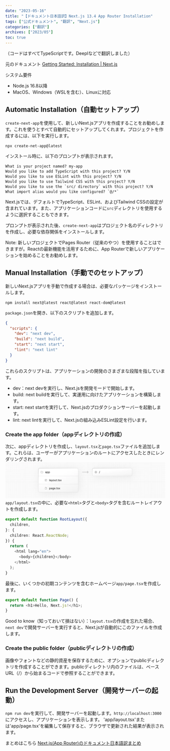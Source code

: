 ```yaml
---
date: "2023-05-16"
title: "【ドキュメント日本語訳】Next.js 13.4 App Router Installation"
tags: ["公式ドキュメント", "翻訳", "Next.js"]
categories: ["翻訳"]
archives: ["2023/05"]
toc: true
---
```


（コードはすべてTypeScriptです。Deeplなどで翻訳しました）

元のドキュメント
[Getting Started: Installation | Next.js](https://nextjs.org/docs/getting-started/installation)

システム要件
- Node.js 16.8以降
- MacOS、Windows（WSLを含む）、Linuxに対応

## Automatic Installation（自動セットアップ）
`create-next-app`を使用して、新しいNext.jsアプリを作成することをお勧めします。これを使うとすべて自動的にセットアップしてくれます。プロジェクトを作成するには、以下を実行します。
```shell
npx create-net-app@latest
```
インストール時に、以下のプロンプトが表示されます。
```shell
What is your project named? my-app
Would you like to add TypeScript with this project? Y/N
Would you like to use ESLint with this project? Y/N
Would you like to use Tailwind CSS with this project? Y/N
Would you like to use the `src/ directory` with this project? Y/N
What import alias would you like configured? `@/*`
```
Next.jsでは、デフォルトでTypeScript、ESLint、およびTailwind CSSの設定が含まれています。また、アプリケーションコードに`src`ディレクトリを使用するように選択することもできます。

プロンプトが表示された後、`create-next-app`はプロジェクト名のディレクトリを作成し、必要な依存関係をインストールします。

Note: 新しいプロジェクトでPages Router（従来のやつ）を使用することはできますが。Reactの最新機能を活用するために、App Routerで新しいアプリケーションを始めることをお勧めします。

## Manual Installation（手動でのセットアップ）
新しいNext.jsアプリを手動で作成する場合は、必要なパッケージをインストールします。
```shell
npm install next@latest react@latest react-dom@latest
```
`package.json`を開き、以下のスクリプトを追加します。
```json
{
  "scripts": {
    "dev": "next dev",
    "build": "next build",
    "start": "next start",
    "lint": "next lint"
  }
}
```
これらのスクリプトは、アプリケーションの開発のさまざまな段階を指しています。

- dev：next devを実行し、Next.jsを開発モードで開始します。
- build: next buildを実行して、実運用に向けたアプリケーションを構築します。
- start: next startを実行して、Next.jsのプロダクションサーバーを起動します。
- lint: next lintを実行して、Next.jsの組み込みESLint設定を行います。

### Create the app folder（appディレクトリの作成）
次に、appディレクトリを作成し、`layout.tsx`と`page.tsx`ファイルを追加します。これらは、ユーザーがアプリケーションのルートにアクセスしたときにレンダリングされます。
![](app-getting-started.webp)
`app/layout.tsx`の中に、必要な`<html>`タグと`<body>`タグを含むルートレイアウトを作成します。
```typescript
export default function RootLayout({
  children,
}: {
  children: React.ReactNode;
}) {
  return (
    <html lang="en">
      <body>{children}</body>
    </html>
  );
}
```
最後に、いくつかの初期コンテンツを含むホームページ`app/page.tsx`を作成します。
```typescript
export default function Page() {
  return <h1>Hello, Next.js!</h1>;
}
```
Good to know（知っておいて損はない）：`layout.tsx`の作成を忘れた場合、`next dev`で開発サーバーを実行すると、Next.jsが自動的にこのファイルを作成します。 

### Create the public folder（publicディレクトリの作成）
画像やフォントなどの静的資産を保存するために、オプションでpublicディレクトリを作成することができます。publicディレクトリ内のファイルは、ベースURL（/）から始まるコードで参照することができます。

## Run the Development Server（開発サーバーの起動）
`npm run dev`を実行して、開発サーバーを起動します。`http://localhost:3000`にアクセスし、アプリケーションを表示します。
'app/layout.tsx'または'app/page.tsx'を編集して保存すると、ブラウザで更新された結果が表示されます。

まとめはこちら
[Next.js(App Router)のドキュメント日本語訳まとめ](../nextjs-approuter-document-ja)